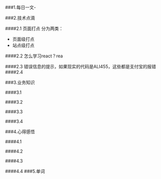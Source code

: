 
###1.每日一文-[]()

###2.技术点滴

####2.1 页面打点
分为两类：

* 页面级打点
* 站点级打点

####2.2 怎么学习react？rea

####2.3 错误信息的提示，如果现实的代码是ALI455，这些都是支付宝的报错
####2.4 

###3.业务知识

####3.1 

####3.2

####3.3

####3.4

###4.心得感悟

####4.1

####4.2

####4.3

####4.4
###5.单词
